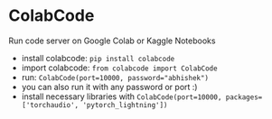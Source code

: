 # ColabCode

Run code server on Google Colab or Kaggle Notebooks

- install colabcode: `pip install colabcode`
- import colabcode: `from colabcode import ColabCode`
- run: `ColabCode(port=10000, password="abhishek")`
- you can also run it with any password or port :)
- install necessary libraries with `ColabCode(port=10000, packages=['torchaudio', 'pytorch_lightning'])`
